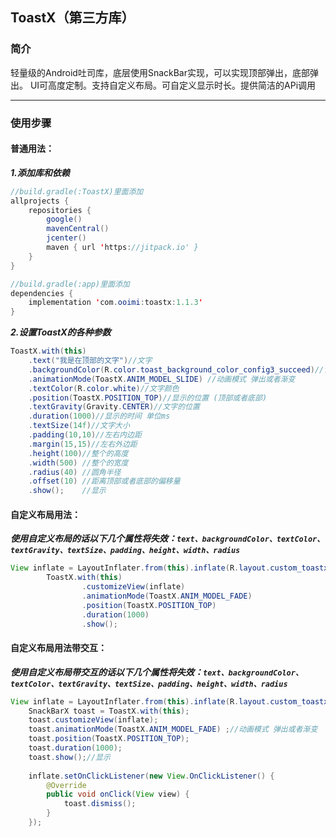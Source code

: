 ## ToastX（第三方库）

### 简介

轻量级的Android吐司库，底层使用SnackBar实现，可以实现顶部弹出，底部弹出。
UI可高度定制。支持自定义布局。可自定义显示时长。提供简洁的APi调用

------

### 使用步骤

#### 普通用法：

***1.添加库和依赖***

```java
//build.gradle(:ToastX)里面添加
allprojects {
    repositories {
        google()
        mavenCentral()
        jcenter()
        maven { url 'https://jitpack.io' }
    }
}

//build.gradle(:app)里面添加
dependencies {
	implementation 'com.ooimi:toastx:1.1.3'
}
```

***2.设置ToastX的各种参数***

```java
ToastX.with(this)
	.text("我是在顶部的文字")//文字
	.backgroundColor(R.color.toast_background_color_config3_succeed)//背景颜色
    .animationMode(ToastX.ANIM_MODEL_SLIDE) //动画模式 弹出或者渐变
	.textColor(R.color.white)//文字颜色
	.position(ToastX.POSITION_TOP)//显示的位置 (顶部或者底部)
	.textGravity(Gravity.CENTER)//文字的位置
	.duration(1000)//显示的时间 单位ms
	.textSize(14f)//文字大小
	.padding(10,10)//左右内边距
	.margin(15,15)//左右外边距
	.height(100)//整个的高度
	.width(500) //整个的宽度
	.radius(40) //圆角半径
	.offset(10) //距离顶部或者底部的偏移量
	.show(); 	//显示
```



#### 自定义布局用法：

***使用自定义布局的话以下几个属性将失效：`text、backgroundColor、textColor、textGravity、textSize、padding、height、width、radius`***

```java
View inflate = LayoutInflater.from(this).inflate(R.layout.custom_toastx, null);
        ToastX.with(this)
                .customizeView(inflate)
                .animationMode(ToastX.ANIM_MODEL_FADE)
                .position(ToastX.POSITION_TOP)
                .duration(1000)
                .show();
```



#### 自定义布局用法带交互：

***使用自定义布局带交互的话以下几个属性将失效：`text、backgroundColor、textColor、textGravity、textSize、padding、height、width、radius`***

```java
View inflate = LayoutInflater.from(this).inflate(R.layout.custom_toastx, null);
	SnackBarX toast = ToastX.with(this);
	toast.customizeView(inflate);
	toast.animationMode(ToastX.ANIM_MODEL_FADE) ;//动画模式 弹出或者渐变
	toast.position(ToastX.POSITION_TOP);
	toast.duration(1000);
	toast.show();//显示
	
	inflate.setOnClickListener(new View.OnClickListener() {
	    @Override
	    public void onClick(View view) {
	        toast.dismiss();
	    }
	});
```

